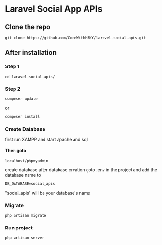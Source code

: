 # Laravel Social App APIs

## Clone the repo
```
git clone https://github.com/CodeWithHBKY/laravel-social-apis.git
```

## After installation

### Step 1
```
cd laravel-social-apis/
```

### Step 2
```
composer update
```
or

```
composer install
```

### Create Database
first run XAMPP and start apache and sql

#### Then goto
```
localhost/phpmyadmin
```
create database after database creation goto .env in the project and add the database name to
```
DB_DATABASE=social_apis
```
"social_apis" will be your database's name

### Migrate

```
php artisan migrate
```

### Run project

```
php artisan server
```
